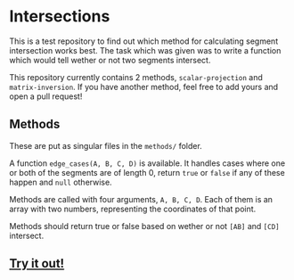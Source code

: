 # Intersections

This is a test repository to find out which method for calculating segment intersection works best.
The task which was given was to write a function which would tell wether or not two segments intersect.

This repository currently contains 2 methods, `scalar-projection` and `matrix-inversion`.
If you have another method, feel free to add yours and open a pull request!

## Methods

These are put as singular files in the `methods/` folder.

A function `edge_cases(A, B, C, D)` is available.
It handles cases where one or both of the segments are of length 0, return `true` or `false` if any of these happen and `null` otherwise.

Methods are called with four arguments, `A, B, C, D`. Each of them is an array with two numbers, representing the coordinates of that point.

Methods should return true or false based on wether or not `[AB]` and `[CD]` intersect.

## [Try it out!](https://creativewolfies.github.io/intersections/index.html)
